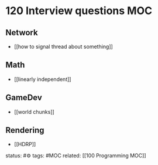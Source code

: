 # 120 Interview questions MOC

## Network
- [[how to signal thread about something]]

## Math
- [[linearly independent]]

## GameDev
- [[world chunks]]

## Rendering
 - [[HDRP]]


status: #⚙️ 
tags: #MOC
related: [[100 Programming MOC]] 

